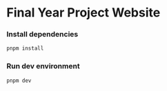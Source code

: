 # Final Year Project Website

### Install dependencies

```bash
pnpm install
```

### Run dev environment

```bash
pnpm dev
```
